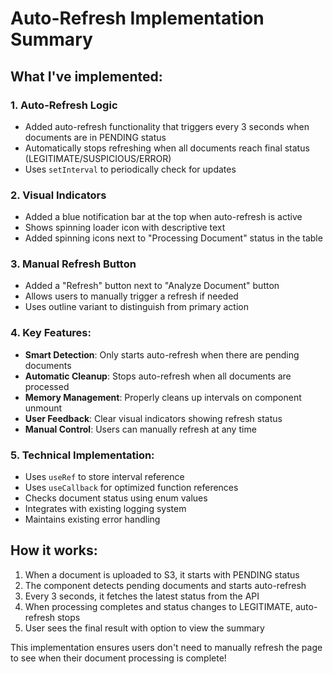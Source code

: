 # Auto-Refresh Implementation Summary

## What I've implemented:

### 1. Auto-Refresh Logic
- Added auto-refresh functionality that triggers every 3 seconds when documents are in PENDING status
- Automatically stops refreshing when all documents reach final status (LEGITIMATE/SUSPICIOUS/ERROR)
- Uses `setInterval` to periodically check for updates

### 2. Visual Indicators
- Added a blue notification bar at the top when auto-refresh is active
- Shows spinning loader icon with descriptive text
- Added spinning icons next to "Processing Document" status in the table

### 3. Manual Refresh Button
- Added a "Refresh" button next to "Analyze Document" button
- Allows users to manually trigger a refresh if needed
- Uses outline variant to distinguish from primary action

### 4. Key Features:
- **Smart Detection**: Only starts auto-refresh when there are pending documents
- **Automatic Cleanup**: Stops auto-refresh when all documents are processed
- **Memory Management**: Properly cleans up intervals on component unmount
- **User Feedback**: Clear visual indicators showing refresh status
- **Manual Control**: Users can manually refresh at any time

### 5. Technical Implementation:
- Uses `useRef` to store interval reference
- Uses `useCallback` for optimized function references
- Checks document status using enum values
- Integrates with existing logging system
- Maintains existing error handling

## How it works:
1. When a document is uploaded to S3, it starts with PENDING status
2. The component detects pending documents and starts auto-refresh
3. Every 3 seconds, it fetches the latest status from the API
4. When processing completes and status changes to LEGITIMATE, auto-refresh stops
5. User sees the final result with option to view the summary

This implementation ensures users don't need to manually refresh the page to see when their document processing is complete!